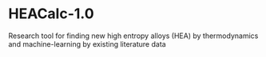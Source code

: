 # HEACalc-1.0
Research tool for finding new high entropy alloys (HEA) by thermodynamics and machine-learning by existing literature data
